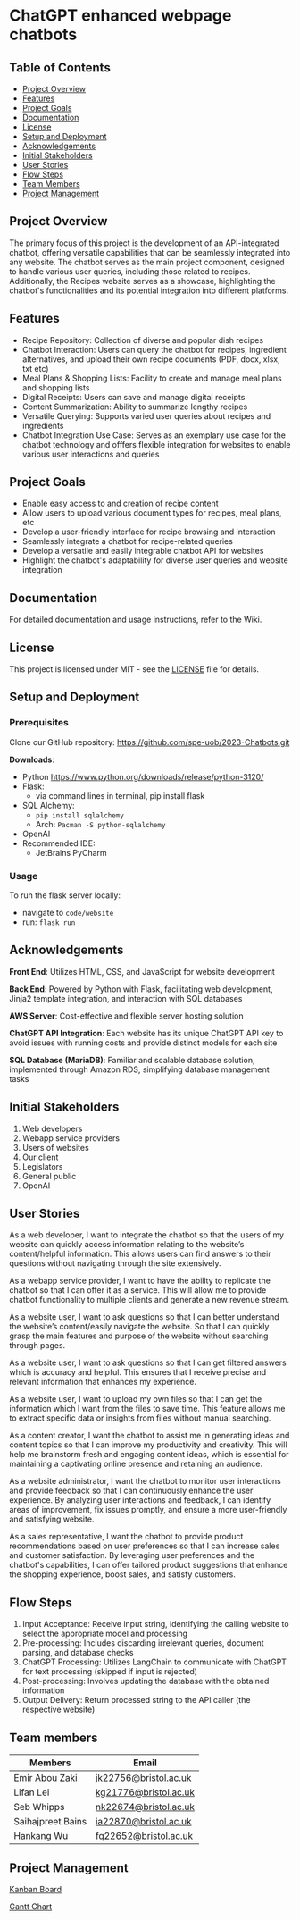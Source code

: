 # ChatGPT enhanced webpage chatbots  

## Table of Contents
- [Project Overview](#project-overview)
- [Features](#features)
- [Project Goals](#project-goals)
- [Documentation](#documentation)
- [License](#license)
- [Setup and Deployment](#setup-and-deployment)
- [Acknowledgements](#acknowledgements)
- [Initial Stakeholders](#initial-stakeholders)
- [User Stories](#user-stories)
- [Flow Steps](#flow-steps)
- [Team Members](#team-members)
- [Project Management](#project-management)

## Project Overview

The primary focus of this project is the development of an API-integrated chatbot, offering versatile capabilities that can be seamlessly integrated into any website. The chatbot serves as the main project component, designed to handle various user queries, including those related to recipes. Additionally, the Recipes website serves as a showcase, highlighting the chatbot's functionalities and its potential integration into different platforms.

## Features

- Recipe Repository: Collection of diverse and popular dish recipes
- Chatbot Interaction: Users can query the chatbot for recipes, ingredient alternatives, and upload their own recipe documents (PDF, docx, xlsx, txt etc)
- Meal Plans & Shopping Lists: Facility to create and manage meal plans and shopping lists
- Digital Receipts: Users can save and manage digital receipts
- Content Summarization: Ability to summarize lengthy recipes
- Versatile Querying: Supports varied user queries about recipes and ingredients
- Chatbot Integration Use Case: Serves as an exemplary use case for the chatbot technology and offfers flexible integration for websites to enable various user interactions and queries

## Project Goals

- Enable easy access to and creation of recipe content
- Allow users to upload various document types for recipes, meal plans, etc
- Develop a user-friendly interface for recipe browsing and interaction
- Seamlessly integrate a chatbot for recipe-related queries
- Develop a versatile and easily integrable chatbot API for websites
- Highlight the chatbot's adaptability for diverse user queries and website integration

## Documentation

For detailed documentation and usage instructions, refer to the Wiki.

## License

This project is licensed under MIT - see the [LICENSE](https://github.com/spe-uob/2023-Chatbots/blob/main/LICENSE) file for details.

## Setup and Deployment

### Prerequisites 
Clone our GitHub repository: https://github.com/spe-uob/2023-Chatbots.git

**Downloads**: 
- Python https://www.python.org/downloads/release/python-3120/
- Flask: 
  - via command lines in terminal, pip install flask
- SQL Alchemy: 
  - `pip install sqlalchemy`
  - Arch: `Pacman -S python-sqlalchemy`
- OpenAI
- Recommended IDE:
  - JetBrains PyCharm

### Usage

To run the flask server locally:
- navigate to `code/website`
- run: `flask run`


## Acknowledgements

**Front End**: Utilizes HTML, CSS, and JavaScript for website development

**Back End**: Powered by Python with Flask, facilitating web development, Jinja2 template integration, and interaction with SQL databases

**AWS Server**: Cost-effective and flexible server hosting solution

**ChatGPT API Integration**: Each website has its unique ChatGPT API key to avoid issues with running costs and provide distinct models for each site

**SQL Database (MariaDB)**: Familiar and scalable database solution, implemented through Amazon RDS, simplifying database management tasks

## Initial Stakeholders

1. Web developers
2. Webapp service providers
3. Users of websites
4. Our client
5. Legislators
6. General public
7. OpenAI

## User Stories

As a web developer, I want to integrate the chatbot so that the users of my website can quickly access information relating to the website’s content/helpful information. This allows users can find answers to their questions without navigating through the site extensively.

As a webapp service provider, I want to have the ability to replicate the chatbot so that I can offer it as a service. This will allow me to provide chatbot functionality to multiple clients and generate a new revenue stream.

As a website user, I want to ask questions so that I can better understand the website’s content/easily navigate the website. So that I can quickly grasp the main features and purpose of the website without searching through pages.

As a website user, I want to ask questions so that I can get filtered answers which is accuracy and helpful. This ensures that I receive precise and relevant information that enhances my experience.

As a website user, I want to upload my own files so that I can get the information which I want from the files to save time. This feature allows me to extract specific data or insights from files without manual searching.

As a content creator, I want the chatbot to assist me in generating ideas and content topics so that I can improve my productivity and creativity. This will help me brainstorm fresh and engaging content ideas, which is essential for maintaining a captivating online presence and retaining an audience.

As a website administrator, I want the chatbot to monitor user interactions and provide feedback so that I can continuously enhance the user experience. By analyzing user interactions and feedback, I can identify areas of improvement, fix issues promptly, and ensure a more user-friendly and satisfying website.

As a sales representative, I want the chatbot to provide product recommendations based on user preferences so that I can increase sales and customer satisfaction. By leveraging user preferences and the chatbot's capabilities, I can offer tailored product suggestions that enhance the shopping experience, boost sales, and satisfy customers.


## Flow Steps

1.  Input Acceptance: Receive input string, identifying the calling website to select the appropriate model and processing
2.  Pre-processing: Includes discarding irrelevant queries, document parsing, and database checks
3.  ChatGPT Processing: Utilizes LangChain to communicate with ChatGPT for text processing (skipped if input is rejected)
4.  Post-processing: Involves updating the database with the obtained information
5.  Output Delivery: Return processed string to the API caller (the respective website)

## Team members

| Members          | Email                                                 |
| ---------------- | ----------------------------------------------------- |
|Emir Abou Zaki    | [jk22756@bristol.ac.uk](mailto:jk22756@bristol.ac.uk) |
|Lifan Lei         | [kg21776@bristol.ac.uk](mailto:kg21776@bristol.ac.uk) |
|Seb Whipps        | [nk22674@bristol.ac.uk](mailto:nk22674@bristol.ac.uk) |  
|Saihajpreet Bains | [ia22870@bristol.ac.uk](mailto:ia22870@bristol.ac.uk) |    
|Hankang Wu        | [fq22652@bristol.ac.uk](mailto:fq22652@bristol.ac.uk) |  


## Project Management
[Kanban Board](https://github.com/orgs/spe-uob/projects/86)

[Gantt Chart](https://github.com/orgs/spe-uob/projects/86/views/3)

